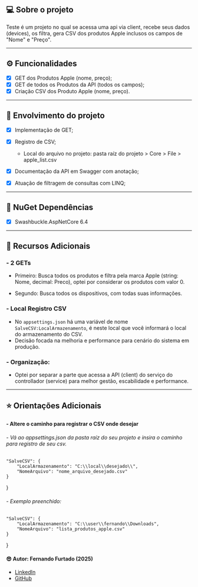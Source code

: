 ﻿## 💻 Sobre o projeto

Teste é um projeto no qual se acessa uma api via client, recebe seus dados (devices), os filtra, gera CSV dos produtos Apple inclusos os campos de "Nome" e "Preço".

---

## ⚙️ Funcionalidades

- [x] GET dos Produtos Apple (nome, preço);
- [x] GET de todos os Produtos da API (todos os campos);
- [x] Criação CSV dos Produto Apple (nome, preço).

---

## :1st_place_medal: Envolvimento do projeto
- [x] Implementação de GET;
- [x] Registro de CSV;
  - Local do arquivo no projeto: pasta raíz do projeto > Core > File > apple_list.csv
- [x] Documentação da API em Swagger com anotação;
- [x] Atuação de filtragem de consultas com LINQ;


--- 

## :hammer: NuGet Dependências
- [x] Swashbuckle.AspNetCore 6.4

  
---

## :bookmark: Recursos Adicionais
### - 2 GETs
- Primeiro: Busca todos os produtos e filtra pela marca Apple (string: Nome, decimal: Preco), optei por considerar os produtos com valor 0.

- Segundo: Busca todos os dispositivos, com todas suas informações.

### - Local Registro CSV
 - No ```appsettings.json``` há uma variável de nome ```SalveCSV:LocalArmazenamento```, é neste local que você informará o local do armazenamento do CSV.  
 - Decisão focada na melhoria e performance para cenário do sistema em produção.

### - Organização:
 - Optei por separar a parte que acessa a API (client) do serviço do controllador (service) para melhor gestão, escabilidade e performance.



---

## :star: Orientações Adicionais
#### - Altere o caminho para registrar o CSV onde desejar
###### - Vá ao appsettings.json da pasta raíz do seu projeto e insira o caminho para registro de seu csv.

    "SalveCSV": {
        "LocalArmazenamento": "C:\\local\\desejado\\",
        "NomeArquivo": "nome_arquivo_desejado.csv"
    }
}

###### - Exemplo preenchido:

    "SalveCSV": {
        "LocalArmazenamento": "C:\\user\\fernando\\Downloads",
        "NomeArquivo": "lista_produtos_apple.csv"
    }
}

####  :sunglasses: Autor: Fernando Furtado (2025)
- [LinkedIn](https://linkedin.com/in/furtadof/)
- [GitHub](https://github.com/Fernando-EngComputacao)